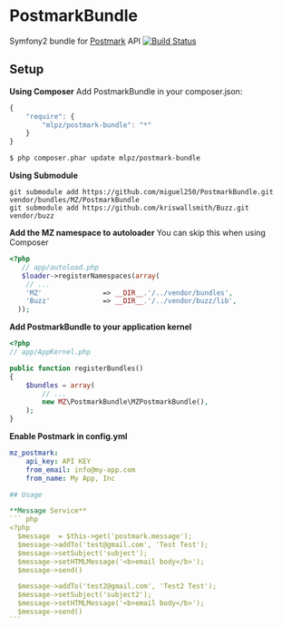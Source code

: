 # PostmarkBundle
Symfony2 bundle for [Postmark](http://postmarkapp.com) API [![Build Status](https://secure.travis-ci.org/miguel250/PostmarkBundle.png?branch=master)](http://travis-ci.org/miguel250/PostmarkBundle)
## Setup

**Using Composer**
Add PostmarkBundle in your composer.json:

```js
{
    "require": {
        "mlpz/postmark-bundle": "*"
    }
}
```

``` bash
$ php composer.phar update mlpz/postmark-bundle
```

**Using Submodule**

    git submodule add https://github.com/miguel250/PostmarkBundle.git vendor/bundles/MZ/PostmarkBundle
    git submodule add https://github.com/kriswallsmith/Buzz.git  vendor/buzz

**Add the MZ namespace to autoloader**
You can skip this when using Composer

``` php
<?php
   // app/autoload.php
   $loader->registerNamespaces(array(
    // ...
    'MZ'               => __DIR__.'/../vendor/bundles',
    'Buzz'             => __DIR__.'/../vendor/buzz/lib',
  ));
```
**Add PostmarkBundle to your application kernel**

``` php
<?php
// app/AppKernel.php

public function registerBundles()
{
    $bundles = array(
        // ...
        new MZ\PostmarkBundle\MZPostmarkBundle(),
    );
}
```

**Enable Postmark in config.yml**
```` yml
mz_postmark:
    api_key: API KEY
    from_email: info@my-app.com
    from_name: My App, Inc

## Usage

**Message Service**
``` php
<?php
  $message  = $this->get('postmark.message');
  $message->addTo('test@gmail.com', 'Test Test');
  $message->setSubject('subject');
  $message->setHTMLMessage('<b>email body</b>');
  $message->send()

  $message->addTo('test2@gmail.com', 'Test2 Test');
  $message->setSubject('subject2');
  $message->setHTMLMessage('<b>email body</b>');
  $message->send()
```